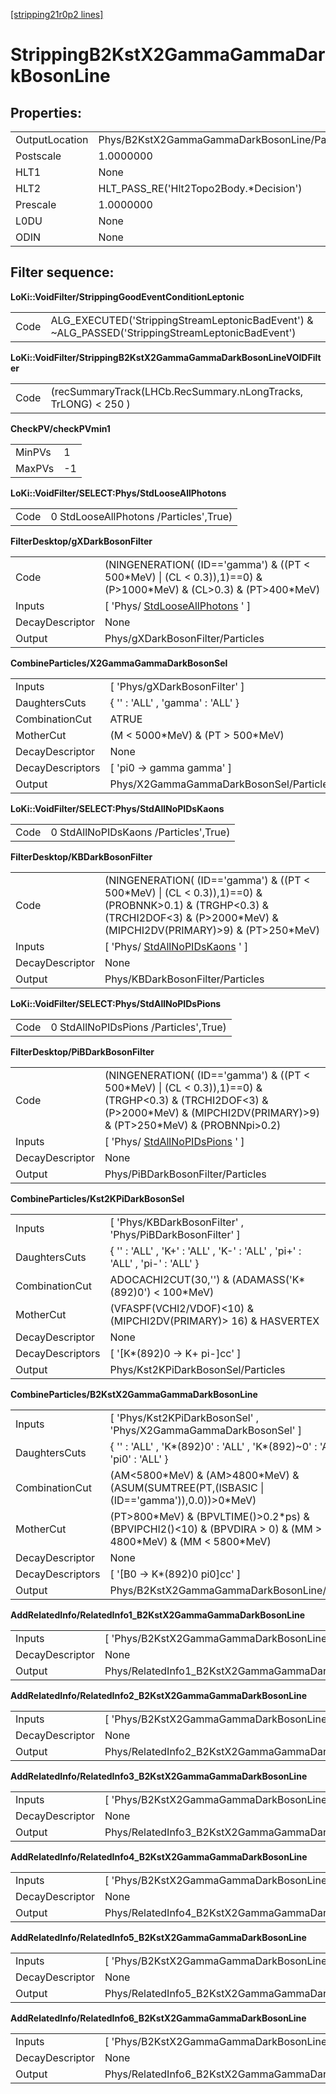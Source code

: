 [[stripping21r0p2 lines]](./stripping21r0p2-leptonic)

# StrippingB2KstX2GammaGammaDarkBosonLine

## Properties:

|                |                                               |
|----------------|-----------------------------------------------|
| OutputLocation | Phys/B2KstX2GammaGammaDarkBosonLine/Particles |
| Postscale      | 1.0000000                                     |
| HLT1           | None                                          |
| HLT2           | HLT_PASS_RE('Hlt2Topo2Body.\*Decision')       |
| Prescale       | 1.0000000                                     |
| L0DU           | None                                          |
| ODIN           | None                                          |

## Filter sequence:

**LoKi::VoidFilter/StrippingGoodEventConditionLeptonic**

|      |                                                                                                   |
|------|---------------------------------------------------------------------------------------------------|
| Code | ALG_EXECUTED('StrippingStreamLeptonicBadEvent') & \~ALG_PASSED('StrippingStreamLeptonicBadEvent') |

**LoKi::VoidFilter/StrippingB2KstX2GammaGammaDarkBosonLineVOIDFilter**

|      |                                                                |
|------|----------------------------------------------------------------|
| Code | (recSummaryTrack(LHCb.RecSummary.nLongTracks, TrLONG) \< 250 ) |

**CheckPV/checkPVmin1**

|        |     |
|--------|-----|
| MinPVs | 1   |
| MaxPVs | -1  |

**LoKi::VoidFilter/SELECT:Phys/StdLooseAllPhotons**

|      |                                        |
|------|----------------------------------------|
| Code | 0 StdLooseAllPhotons /Particles',True) |

**FilterDesktop/gXDarkBosonFilter**

|                 |                                                                                                                        |
|-----------------|------------------------------------------------------------------------------------------------------------------------|
| Code            | (NINGENERATION( (ID=='gamma') & ((PT \< 500\*MeV) \| (CL \< 0.3)),1)==0) & (P\>1000\*MeV) & (CL\>0.3) & (PT\>400\*MeV) |
| Inputs          | [ 'Phys/ [StdLooseAllPhotons](./stripping21r0p2-stdlooseallphotons) ' ]                                              |
| DecayDescriptor | None                                                                                                                   |
| Output          | Phys/gXDarkBosonFilter/Particles                                                                                       |

**CombineParticles/X2GammaGammaDarkBosonSel**

|                  |                                         |
|------------------|-----------------------------------------|
| Inputs           | [ 'Phys/gXDarkBosonFilter' ]          |
| DaughtersCuts    | { '' : 'ALL' , 'gamma' : 'ALL' }        |
| CombinationCut   | ATRUE                                   |
| MotherCut        | (M \< 5000\*MeV) & (PT \> 500\*MeV)     |
| DecayDescriptor  | None                                    |
| DecayDescriptors | [ 'pi0 -\> gamma gamma' ]             |
| Output           | Phys/X2GammaGammaDarkBosonSel/Particles |

**LoKi::VoidFilter/SELECT:Phys/StdAllNoPIDsKaons**

|      |                                       |
|------|---------------------------------------|
| Code | 0 StdAllNoPIDsKaons /Particles',True) |

**FilterDesktop/KBDarkBosonFilter**

|                 |                                                                                                                                                                                       |
|-----------------|---------------------------------------------------------------------------------------------------------------------------------------------------------------------------------------|
| Code            | (NINGENERATION( (ID=='gamma') & ((PT \< 500\*MeV) \| (CL \< 0.3)),1)==0) & (PROBNNK\>0.1) & (TRGHP\<0.3) & (TRCHI2DOF\<3) & (P\>2000\*MeV) & (MIPCHI2DV(PRIMARY)\>9) & (PT\>250\*MeV) |
| Inputs          | [ 'Phys/ [StdAllNoPIDsKaons](./stripping21r0p2-stdallnopidskaons) ' ]                                                                                                               |
| DecayDescriptor | None                                                                                                                                                                                  |
| Output          | Phys/KBDarkBosonFilter/Particles                                                                                                                                                      |

**LoKi::VoidFilter/SELECT:Phys/StdAllNoPIDsPions**

|      |                                       |
|------|---------------------------------------|
| Code | 0 StdAllNoPIDsPions /Particles',True) |

**FilterDesktop/PiBDarkBosonFilter**

|                 |                                                                                                                                                                                        |
|-----------------|----------------------------------------------------------------------------------------------------------------------------------------------------------------------------------------|
| Code            | (NINGENERATION( (ID=='gamma') & ((PT \< 500\*MeV) \| (CL \< 0.3)),1)==0) & (TRGHP\<0.3) & (TRCHI2DOF\<3) & (P\>2000\*MeV) & (MIPCHI2DV(PRIMARY)\>9) & (PT\>250\*MeV) & (PROBNNpi\>0.2) |
| Inputs          | [ 'Phys/ [StdAllNoPIDsPions](./stripping21r0p2-stdallnopidspions) ' ]                                                                                                                |
| DecayDescriptor | None                                                                                                                                                                                   |
| Output          | Phys/PiBDarkBosonFilter/Particles                                                                                                                                                      |

**CombineParticles/Kst2KPiDarkBosonSel**

|                  |                                                                              |
|------------------|------------------------------------------------------------------------------|
| Inputs           | [ 'Phys/KBDarkBosonFilter' , 'Phys/PiBDarkBosonFilter' ]                   |
| DaughtersCuts    | { '' : 'ALL' , 'K+' : 'ALL' , 'K-' : 'ALL' , 'pi+' : 'ALL' , 'pi-' : 'ALL' } |
| CombinationCut   | ADOCACHI2CUT(30,'') & (ADAMASS('K\*(892)0') \< 100\*MeV)                     |
| MotherCut        | (VFASPF(VCHI2/VDOF)\<10) & (MIPCHI2DV(PRIMARY)\> 16) & HASVERTEX             |
| DecayDescriptor  | None                                                                         |
| DecayDescriptors | [ '[K\*(892)0 -\> K+ pi-]cc' ]                                           |
| Output           | Phys/Kst2KPiDarkBosonSel/Particles                                           |

**CombineParticles/B2KstX2GammaGammaDarkBosonLine**

|                  |                                                                                                                     |
|------------------|---------------------------------------------------------------------------------------------------------------------|
| Inputs           | [ 'Phys/Kst2KPiDarkBosonSel' , 'Phys/X2GammaGammaDarkBosonSel' ]                                                  |
| DaughtersCuts    | { '' : 'ALL' , 'K\*(892)0' : 'ALL' , 'K\*(892)\~0' : 'ALL' , 'pi0' : 'ALL' }                                        |
| CombinationCut   | (AM\<5800\*MeV) & (AM\>4800\*MeV) & (ASUM(SUMTREE(PT,(ISBASIC \| (ID=='gamma')),0.0))\>0\*MeV)                      |
| MotherCut        | (PT\>800\*MeV) & (BPVLTIME()\>0.2\*ps) & (BPVIPCHI2()\<10) & (BPVDIRA \> 0) & (MM \> 4800\*MeV) & (MM \< 5800\*MeV) |
| DecayDescriptor  | None                                                                                                                |
| DecayDescriptors | [ '[B0 -\> K\*(892)0 pi0]cc' ]                                                                                  |
| Output           | Phys/B2KstX2GammaGammaDarkBosonLine/Particles                                                                       |

**AddRelatedInfo/RelatedInfo1_B2KstX2GammaGammaDarkBosonLine**

|                 |                                                            |
|-----------------|------------------------------------------------------------|
| Inputs          | [ 'Phys/B2KstX2GammaGammaDarkBosonLine' ]                |
| DecayDescriptor | None                                                       |
| Output          | Phys/RelatedInfo1_B2KstX2GammaGammaDarkBosonLine/Particles |

**AddRelatedInfo/RelatedInfo2_B2KstX2GammaGammaDarkBosonLine**

|                 |                                                            |
|-----------------|------------------------------------------------------------|
| Inputs          | [ 'Phys/B2KstX2GammaGammaDarkBosonLine' ]                |
| DecayDescriptor | None                                                       |
| Output          | Phys/RelatedInfo2_B2KstX2GammaGammaDarkBosonLine/Particles |

**AddRelatedInfo/RelatedInfo3_B2KstX2GammaGammaDarkBosonLine**

|                 |                                                            |
|-----------------|------------------------------------------------------------|
| Inputs          | [ 'Phys/B2KstX2GammaGammaDarkBosonLine' ]                |
| DecayDescriptor | None                                                       |
| Output          | Phys/RelatedInfo3_B2KstX2GammaGammaDarkBosonLine/Particles |

**AddRelatedInfo/RelatedInfo4_B2KstX2GammaGammaDarkBosonLine**

|                 |                                                            |
|-----------------|------------------------------------------------------------|
| Inputs          | [ 'Phys/B2KstX2GammaGammaDarkBosonLine' ]                |
| DecayDescriptor | None                                                       |
| Output          | Phys/RelatedInfo4_B2KstX2GammaGammaDarkBosonLine/Particles |

**AddRelatedInfo/RelatedInfo5_B2KstX2GammaGammaDarkBosonLine**

|                 |                                                            |
|-----------------|------------------------------------------------------------|
| Inputs          | [ 'Phys/B2KstX2GammaGammaDarkBosonLine' ]                |
| DecayDescriptor | None                                                       |
| Output          | Phys/RelatedInfo5_B2KstX2GammaGammaDarkBosonLine/Particles |

**AddRelatedInfo/RelatedInfo6_B2KstX2GammaGammaDarkBosonLine**

|                 |                                                            |
|-----------------|------------------------------------------------------------|
| Inputs          | [ 'Phys/B2KstX2GammaGammaDarkBosonLine' ]                |
| DecayDescriptor | None                                                       |
| Output          | Phys/RelatedInfo6_B2KstX2GammaGammaDarkBosonLine/Particles |
